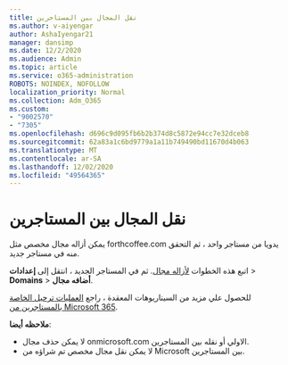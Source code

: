```yaml
---
title: نقل المجال بين المستاجرين
ms.author: v-aiyengar
author: AshaIyengar21
manager: dansimp
ms.date: 12/2/2020
ms.audience: Admin
ms.topic: article
ms.service: o365-administration
ROBOTS: NOINDEX, NOFOLLOW
localization_priority: Normal
ms.collection: Adm_O365
ms.custom:
- "9002570"
- "7305"
ms.openlocfilehash: d696c9d095fb6b2b374d8c5872e94cc7e32dceb8
ms.sourcegitcommit: 62a83a1c6bd9779a1a11b749490bd11670d4b063
ms.translationtype: MT
ms.contentlocale: ar-SA
ms.lasthandoff: 12/02/2020
ms.locfileid: "49564365"
---
```

# <a name="transfer-domain-between-tenants"></a>نقل المجال بين المستاجرين

يمكن أزاله مجال مخصص مثل forthcoffee.com يدويا من مستاجر واحد ، ثم التحقق منه في مستاجر جديد.

اتبع هذه الخطوات [لأزاله مجال](https://docs.microsoft.com/microsoft-365/admin/get-help-with-domains/remove-a-domain). ثم في المستاجر الجديد ، انتقل إلى **إعدادات**  >  **Domains**  >  **أضافه مجال**.

للحصول علي مزيد من السيناريوهات المعقدة ، راجع [العمليات ترحيل الخاصة بالمستاجرين من Microsoft 365](https://docs.microsoft.com/microsoft-365/enterprise/microsoft-365-tenant-to-tenant-migrations).

**ملاحظه أيضا**:
- لا يمكن حذف مجال onmicrosoft.com الاولي أو نقله بين المستاجرين.
- لا يمكن نقل مجال مخصص تم شراؤه من Microsoft بين المستاجرين.
